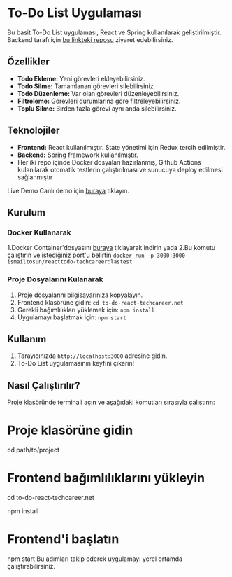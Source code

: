 # To-Do List Uygulaması

Bu basit To-Do List uygulaması, React ve Spring kullanılarak geliştirilmiştir. Backend tarafı için [bu linkteki reposu](https://github.com/IsmailTosunTnyl/to-do-spring-techcareer.net) ziyaret edebilirsiniz.

## Özellikler

- **Todo Ekleme:** Yeni görevleri ekleyebilirsiniz.
- **Todo Silme:** Tamamlanan görevleri silebilirsiniz.
- **Todo Düzenleme:** Var olan görevleri düzenleyebilirsiniz.
- **Filtreleme:** Görevleri durumlarına göre filtreleyebilirsiniz.
- **Toplu Silme:** Birden fazla görevi aynı anda silebilirsiniz.

## Teknolojiler

- **Frontend:** React kullanılmıştır. State yönetimi için Redux tercih edilmiştir.
- **Backend:** Spring framework kullanılmıştır.
- Her iki repo içinde Docker dosyaları hazırlanmış, Github Actions kulanılarak otomatik testlerin çalıştırılması ve sunucuya deploy edilmesi sağlanmıştır


Live Demo
Canlı demo için [buraya](http://ismailtosun.net:4016/) tıklayın.

## Kurulum
### Docker Kullanarak
1.Docker Container'dosyasını [buraya](https://hub.docker.com/repository/docker/ismailtosun/reacttodo-techcareer/) tıklayarak indirin yada
2.Bu komutu çalıştırın ve istediğiniz port'u belirtin 
  `docker run -p 3000:3000 ismailtosun/reacttodo-techcareer:lastest`

### Proje Dosyalarını Kulanarak
1. Proje dosyalarını bilgisayarınıza kopyalayın.
2. Frontend klasörüne gidin: `cd to-do-react-techcareer.net`
3. Gerekli bağımlılıkları yüklemek için: `npm install`
4. Uygulamayı başlatmak için: `npm start`

## Kullanım

1. Tarayıcınızda `http://localhost:3000` adresine gidin.
2. To-Do List uygulamasının keyfini çıkarın!

## Nasıl Çalıştırılır?

Proje klasöründe terminali açın ve aşağıdaki komutları sırasıyla çalıştırın:

# Proje klasörüne gidin
cd path/to/project

# Frontend bağımlılıklarını yükleyin
cd to-do-react-techcareer.net

npm install

# Frontend'i başlatın
npm start
Bu adımları takip ederek uygulamayı yerel ortamda çalıştırabilirsiniz.


